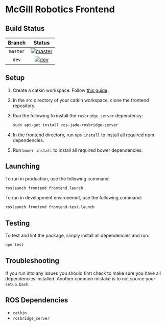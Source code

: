 McGill Robotics Frontend
========================

Build Status
------------

[master]: http://dev.mcgillrobotics.com:8080/buildStatus/icon?job=frontend_master
[master url]: http://dev.mcgillrobotics.com:8080/job/frontend_master

[dev]: http://dev.mcgillrobotics.com:8080/buildStatus/icon?job=frontend_dev
[dev url]: http://dev.mcgillrobotics.com:8080/job/frontend_dev

| Branch   | Status                  |
|:--------:|:-----------------------:|
| `master` | [![master]][master url] |
| `dev`    | [![dev]][dev url]       |

Setup
-----

1. Create a catkin workspace. Follow 
[this guide](http://wiki.ros.org/catkin/Tutorials/create_a_workspace).

2. In the src directory of your catkin workspace, clone the frontend 
repository.

3. Run the following to install the `rosbridge_server` dependency: 
	
   ```bash
   sudo apt-get install ros-jade-rosbridge-server
   ```

4. In the frontend directory, run `npm install` to install all required npm 
dependencies.

5. Run `bower install` to install all required bower dependencies.

Launching
---------

To run in production, use the following command: 
	
```bash
roslaunch frontend frontend.launch
```

To run in development environemnt, use the following command:

```bash
roslaunch frontend frontend-test.launch
```

Testing
-------

To test and lint the package, simply install all dependencies and run:

```bash
npm test
```

Troubleshooting
---------------

If you run into any issues you should first check to make sure you have all 
dependencies installed. Another common mistake is to not source your 
`setup.bash`.

ROS Dependencies
----------------
* `catkin`
* `rosbridge_server`
